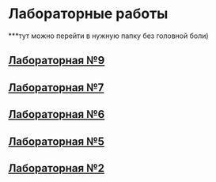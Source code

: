 # Лабораторные работы 

***тут можно перейти в нужную папку без головной боли)

## [Лабораторная №9](https://github.com/fkifa/laboratory/tree/main/2020-2021/OS/lab09)

## [Лабораторная №7](https://github.com/fkifa/laboratory/tree/main/2020-2021/OS/lab07)

## [Лабораторная №6](https://github.com/fkifa/laboratory/tree/main/2020-2021/OS/lab06)

## [Лабораторная №5](https://github.com/fkifa/laboratory/tree/main/2020-2021/OS/lab05)

## [Лабораторная №2](https://github.com/fkifa/laboratory/tree/main/2020-2021/OS/lab02)
